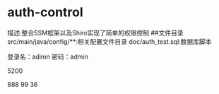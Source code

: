 # auth-control
描述:整合SSM框架以及Shiro实现了简单的权限控制
##文件目录
src/main/java/config/**:相关配置文件目录
doc/auth_test.sql:数据库脚本

登录名：adimn
密码：admin

5200

888
99
36